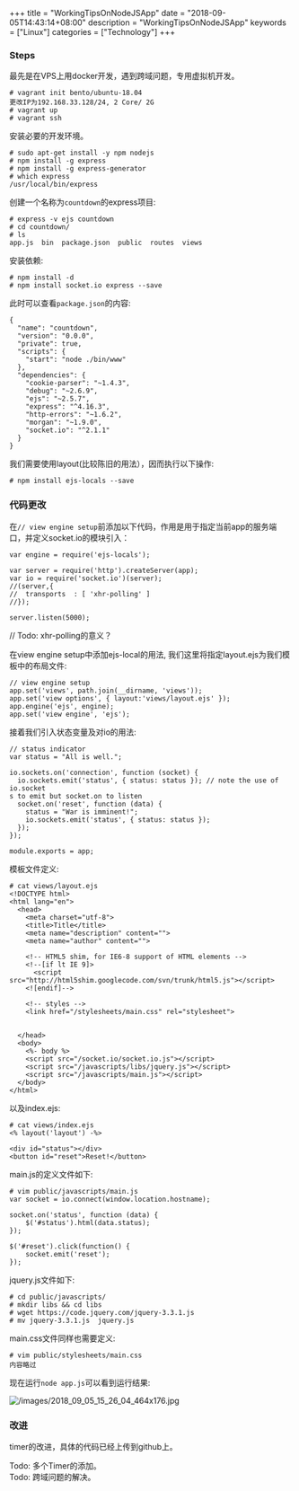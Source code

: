 +++
title = "WorkingTipsOnNodeJSApp"
date = "2018-09-05T14:43:14+08:00"
description = "WorkingTipsOnNodeJSApp"
keywords = ["Linux"]
categories = ["Technology"]
+++
### Steps
最先是在VPS上用docker开发，遇到跨域问题，专用虚拟机开发。    

```
# vagrant init bento/ubuntu-18.04
更改IP为192.168.33.128/24, 2 Core/ 2G
# vagrant up
# vagrant ssh
```
安装必要的开发环境。    

```
# sudo apt-get install -y npm nodejs
# npm install -g express
# npm install -g express-generator
# which express
/usr/local/bin/express
```
创建一个名称为`countdown`的express项目:    

```
# express -v ejs countdown
# cd countdown/
# ls
app.js  bin  package.json  public  routes  views
```
安装依赖:    

```
# npm install -d
# npm install socket.io express --save
```
此时可以查看`package.json`的内容:    

```
{
  "name": "countdown",
  "version": "0.0.0",
  "private": true,
  "scripts": {
    "start": "node ./bin/www"
  },
  "dependencies": {
    "cookie-parser": "~1.4.3",
    "debug": "~2.6.9",
    "ejs": "~2.5.7",
    "express": "^4.16.3",
    "http-errors": "~1.6.2",
    "morgan": "~1.9.0",
    "socket.io": "^2.1.1"
  }
}
```
我们需要使用layout(比较陈旧的用法），因而执行以下操作:    

```
# npm install ejs-locals --save
```
### 代码更改
在`// view engine
setup`前添加以下代码，作用是用于指定当前app的服务端口，并定义socket.io的模块引入：    

```
var engine = require('ejs-locals');

var server = require('http').createServer(app);
var io = require('socket.io')(server);
//(server,{
//  transports  : [ 'xhr-polling' ]
//});

server.listen(5000);
```

// Todo: xhr-polling的意义？

在view engine setup中添加ejs-local的用法,
我们这里将指定layout.ejs为我们模板中的布局文件:    

```
// view engine setup
app.set('views', path.join(__dirname, 'views'));
app.set('view options', { layout:'views/layout.ejs' });
app.engine('ejs', engine);
app.set('view engine', 'ejs');
```

接着我们引入状态变量及对io的用法:    

```
// status indicator
var status = "All is well.";

io.sockets.on('connection', function (socket) {  
  io.sockets.emit('status', { status: status }); // note the use of io.socket
s to emit but socket.on to listen
  socket.on('reset', function (data) {
    status = "War is imminent!";
    io.sockets.emit('status', { status: status });
  });
});

module.exports = app;
```

模板文件定义:    

```
# cat views/layout.ejs 
<!DOCTYPE html>  
<html lang="en">  
  <head>
    <meta charset="utf-8">
    <title>Title</title>
    <meta name="description" content="">
    <meta name="author" content="">

    <!-- HTML5 shim, for IE6-8 support of HTML elements -->
    <!--[if lt IE 9]>
      <script src="http://html5shim.googlecode.com/svn/trunk/html5.js"></script>
    <![endif]-->

    <!-- styles -->
    <link href="/stylesheets/main.css" rel="stylesheet">


  </head>
  <body>
    <%- body %>
    <script src="/socket.io/socket.io.js"></script>
    <script src="/javascripts/libs/jquery.js"></script>
    <script src="/javascripts/main.js"></script>
  </body>
</html>  
```
以及index.ejs:    

```
# cat views/index.ejs 
<% layout('layout') -%>

<div id="status"></div>  
<button id="reset">Reset!</button> 
```
main.js的定义文件如下:    

```
# vim public/javascripts/main.js
var socket = io.connect(window.location.hostname);

socket.on('status', function (data) {  
    $('#status').html(data.status);
});

$('#reset').click(function() {
    socket.emit('reset');
});

```
jquery.js文件如下:    

```
# cd public/javascripts/
# mkdir libs && cd libs
# wget https://code.jquery.com/jquery-3.3.1.js
# mv jquery-3.3.1.js  jquery.js
```
main.css文件同样也需要定义:    

```
# vim public/stylesheets/main.css
内容略过
```
现在运行`node app.js`可以看到运行结果:    

![/images/2018_09_05_15_26_04_464x176.jpg](/images/2018_09_05_15_26_04_464x176.jpg)

### 改进
timer的改进，具体的代码已经上传到github上。    

Todo: 多个Timer的添加。   
Todo: 跨域问题的解决。    
